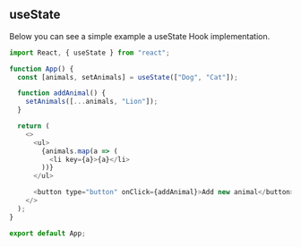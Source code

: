 ## useState

Below you can see a simple example a useState Hook implementation.

```js
import React, { useState } from "react";

function App() {
  const [animals, setAnimals] = useState(["Dog", "Cat"]);

  function addAnimal() {
    setAnimals([...animals, "Lion"]);
  }

  return (
    <>
      <ul>
        {animals.map(a => (
          <li key={a}>{a}</li>
        ))}
      </ul>

      <button type="button" onClick={addAnimal}>Add new animal</button>
    </>
  );
}

export default App;
```
